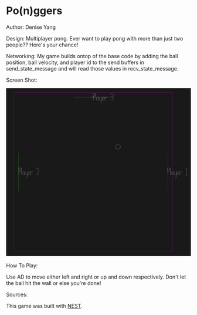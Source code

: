 # Po(n)ggers

Author: Denise Yang

Design: Multiplayer pong. Ever want to play pong with more than just two people?? Here's your chance!

Networking: My game builds ontop of the base code by adding the ball position, ball velocity, and player id to the send buffers in send_state_message and will read those values in recv_state_message.

Screen Shot:

![Screen Shot](screenshot.png)

How To Play:

Use AD to move either left and right or up and down respectively. Don't let the ball hit the wall or else you're done! 

Sources: 

This game was built with [NEST](NEST.md).

